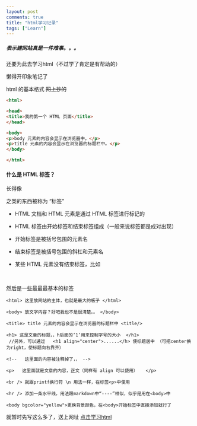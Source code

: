 ```yaml
---
layout: post
comments: true
title: "html学习记录"
tags: ["Learn"]
---
```


##### 表示建网站真是一件难事。。。

还要为此去学习html（不过学了肯定是有帮助的）

懒得开印象笔记了

html 的基本格式 ~~网上抄的~~

```html
<html>

<head>
<title>我的第一个 HTML 页面</title>
</head>

<body>
<p>body 元素的内容会显示在浏览器中。</p>
<p>title 元素的内容会显示在浏览器的标题栏中。</p>
</body>

</html>

```



#### 什么是 HTML 标签？



长得像

> <html>    <head>    <body>

之类的东西被称为 “标签”




- HTML 文档和 HTML 元素是通过 HTML 标签进行标记的

- HTML 标签由开始标签和结束标签组成（一般来说标签都是成对出现）

- 开始标签是被括号包围的元素名

- 结束标签是被括号包围的斜杠和元素名

- 某些 HTML 元素没有结束标签，比如  <br />

  ​


然后是一些最最最基本的标签

```
<html> 这里放网站的主体，也就是最大的板子 </html>

<body> 放文字内容？好吧我也不是很清楚。。 </body>

<title> title 元素的内容会显示在浏览器的标题栏中 <title/>

<h1> 这是文章的标题，，h后面的‘1’用来控制字号的大小  </h1>
 //另外，可以通过   <h1 align="center">......</h> 使标题居中 （可把center换为right，使标题向右靠齐）
 
<!--   这里面的内容被注释掉了，， -->

<p>   这里面就是文章的内容，正文（同样有 align 可以使用）   </p>

<br /> 就跟printf换行符 \n 用法一样，在标签<p>中使用

<hr /> 添加一条水平线，用法跟markdown中“----”相似，似乎是用在<body>中

<body bgcolor="yellow">更换背景颜色，在<body>开始标签中直接添加就行了
```

就暂时先写这么多了，送上网址 [点击学习html](http://www.w3school.com.cn/html/index.asp)

